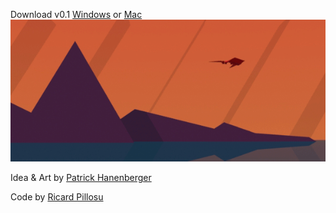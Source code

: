 Download v0.1 [Windows](https://github.com/d0n3val/ASTRO/releases/tag/v0.1) or [Mac](https://github.com/d0n3val/ASTRO/releases/tag/v0.1osx)
![ASTRO](astro_sideshooter.gif)

Idea & Art by [Patrick Hanenberger](http://www.patrickhanenberger.com/)

Code by [Ricard Pillosu](https://github.com/d0n3val/)
